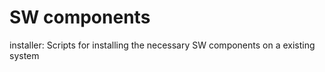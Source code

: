 SW components
=====

installer: Scripts for installing the necessary SW components on a existing system
